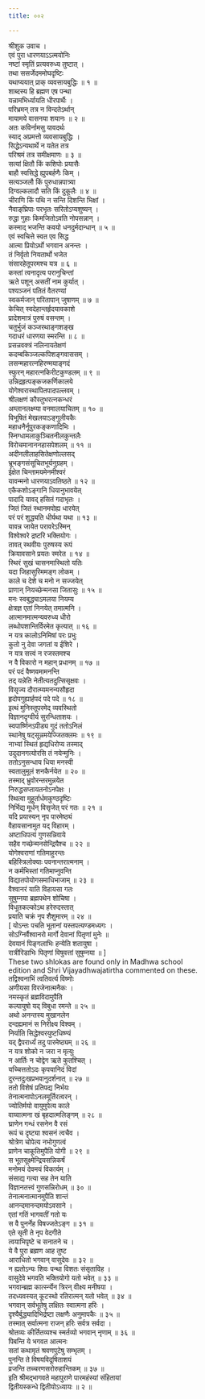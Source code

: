 ```yaml
---
title: ००२

---
```

श्रीशुक उवाच ।  
एवं पुरा धारणयाऽऽत्मयोनिः  
नष्टां स्मृतिं प्रत्यवरुध्य तुष्टात् ।  
तथा ससर्जेदममोघदृष्टिः  
यथाप्ययात् प्राक् व्यवसायबुद्धिः ॥ १ ॥  
शाब्दस्य हि ब्रह्मण एष पन्था  
यन्नामभिर्ध्यायति धीरपार्थैः ।  
परिभ्रमन् तत्र न विन्दतेऽर्थान्  
मायामये वासनया शयानः ॥ २ ॥  
अतः कविर्नामसु यावदर्थः  
स्याद् अप्रमत्तो व्यवसायबुद्धिः ।  
सिद्धेऽन्यथार्थे न यतेत तत्र  
परिश्रमं तत्र समीक्षमाणः ॥ ३ ॥  
सत्यां क्षितौ किं कशिपोः प्रयासैः  
बाहौ स्वसिद्धे ह्युपबर्हणैः किम् ।  
सत्यञ्जलौ किं पुरुधान्नपात्र्या  
दिग्वल्कलादौ सति किं दुकूलैः ॥ ४ ॥  
चीराणि किं पथि न सन्ति दिशन्ति भिक्षां ।  
नैवाङ्‌घ्रिपाः परभृतः सरितोऽप्यशुष्यन् ।  
रुद्धा गुहाः किमजितोऽवति नोपसन्नान् ।  
कस्माद् भजन्ति कवयो धनदुर्मदान्धान् ॥ ५ ॥  
एवं स्वचित्ते स्वत एव सिद्ध  
आत्मा प्रियोऽर्थो भगवान अनन्तः ।  
तं निर्वृतो नियतार्थो भजेत  
संसारहेतूपरमश्च यत्र ॥ ६ ॥  
कस्तां त्वनादृत्य परानुचिन्तां  
ऋते पशून् असतीं नाम कुर्यात् ।  
पश्यञ्जनं पतितं वैतरण्यां  
स्वकर्मजान् परितापान् जुषाणम् ॥ ७ ॥  
केचित् स्वदेहान्तर्हृदयावकाशे  
प्रादेशमात्रं पुरुषं वसन्तम् ।  
चतुर्भुजं कञ्जरथाङ्गशङ्ख  
गदाधरं धारणया स्मरन्ति ॥ ८ ॥  
प्रसन्नवक्त्रं नलिनायतेक्षणं  
कदम्बकिञ्जल्कपिशङ्गवाससम् ।  
लसन्महारत्नहिरण्मयाङ्गदं  
स्फुरन् महारत्नकिरीटकुण्डलम् ॥ ९ ॥  
उन्निद्रहृत्पङ्कजकर्णिकालये  
योगेश्वरास्थापितपादपल्लवम् ।  
श्रीलक्षणं कौस्तुभरत्नकन्धरं  
अम्लानलक्ष्म्या वनमालयाचितम् ॥ १० ॥  
विभूषितं मेखलयाऽङ्गुलीयकैः  
महाधनैर्नूपुरकङ्कणादिभिः ।  
स्निग्धामलाकुञ्चितनीलकुन्तलैः  
विरोचमानाननहासपेशलम् ॥ ११ ॥  
अदीनलीलाहसितेक्षणोल्लसद्  
भ्रूभङ्गसंसूचितभूर्यनुग्रहम् ।  
ईक्षेत चिन्तामयमेनमीश्वरं  
यावन्मनो धारणयाऽवतिष्ठते ॥ १२ ॥  
एकैकशोऽङ्गानि धियानुभावयेत्  
पादादि यावद् हसितं गदाभृतः ।  
जितं जितं स्थानमपोह्य धारयेत्  
परं परं शुद्ध्यति धीर्यथा यथा ॥ १३ ॥  
यावन्न जायेत परावरेऽस्मिन्  
विश्वेश्वरे द्रष्टरि भक्तियोगः ।  
तावत् स्थवीयः पुरुषस्य रूपं  
क्रियावसाने प्रयतः स्मरेत ॥ १४ ॥  
स्थिरं सुखं चासनमास्थितो यतिः  
यदा जिहासुरिममङ्ग लोकम् ।  
काले च देशे च मनो न सज्जयेत्  
प्राणान् नियच्छेन्मनसा जितासुः ॥ १५ ॥  
मनः स्वबुद्ध्याऽमलया नियम्य  
क्षेत्रज्ञ एतां निनयेत् तमात्मनि ।  
आत्मानमात्मन्यवरुध्य धीरो  
लब्धोपशान्तिर्विरमेत कृत्यात् ॥ १६ ॥  
न यत्र कालोऽनिमिषां परः प्रभुः  
कुतो नु देवा जगतां य ईशिरे ।  
न यत्र सत्त्वं न रजस्तमश्च  
न वै विकारो न महान् प्रधानम् ॥ १७ ॥  
परं पदं वैष्णवमामनन्ति  
तद् यन्नेति नेतीत्यतदुत्सिसृक्षवः ।  
विसृज्य दौरात्म्यमनन्यसौहृदा  
हृदोपगुह्यार्हपदं पदे पदे ॥ १८ ॥  
इत्थं मुनिस्तूपरमेद् व्यवस्थितो  
विज्ञानदृग्वीर्य सुरन्धिताशयः ।  
स्वपार्ष्णिनऽपीड्य गुदं ततोऽनिलं  
स्थानेषु षट्सून्नमयेज्जितक्लमः ॥ १९ ॥  
नाभ्यां स्थितं हृद्यधिरोप्य तस्माद्  
उदुदानगत्योरसि तं नयेन्मुनिः ।  
ततोऽनुसन्धाय धिया मनस्वी  
स्वतालुमूलं शनकैर्नयेत ॥ २० ॥  
तस्माद् भ्रुवोरन्तरमुन्नयेत  
निरुद्धसप्तायतनोऽनपेक्षः ।  
स्थित्वा मुहूर्तार्धमकुण्ठदृष्टिः  
निर्भिद्य मूर्धन् विसृजेत् परं गतः ॥ २१ ॥  
यदि प्रयास्यन् नृप पारमेष्ठ्यं  
वैहायसानामुत यद् विहारम् ।  
अष्टाधिपत्यं गुणसन्निवाये  
सहैव गच्छेन्मनसेन्द्रियैश्च ॥ २२ ॥  
योगेश्वराणां गतिमाहुरन्तः  
बहिस्त्रिलोक्याः पवनान्तरात्मनाम् ।  
न कर्मभिस्तां गतिमाप्नुवन्ति  
विद्यातपोयोगसमाधिभाजाम् ॥ २३ ॥  
वैश्वानरं याति विहायसा गतः  
सुषुम्नया ब्रह्मपथेन शोचिषा ।  
विधूतकल्कोऽथ हरेरुदस्तात्  
प्रयाति चक्रं नृप शैशुमारम् ॥ २४ ॥  
[ योऽन्तः पचति भूतानां यस्तपत्यण्डमध्यगः ।  
सोऽग्निर्वैश्वानरो मार्गो देवानां पितृणां मुनेः ॥  
देवयानं पिङ्गलाभिः हन्येति शतायुषा ।  
रात्रीरिडाभिः पितृणां विषुवत्तां सुषुम्नया ॥ ]  
These two shlokas are found only in Madhwa school  
edition and Shri Vijayadhwajatirtha commented on these.  
तद्विश्वनाभिं त्वतिवर्त्य विष्णोः  
अणीयसा विरजेनात्मनैकः ।  
नमस्कृतं ब्रह्मविदामुपैति  
कल्पायुषो यद् विबुधा रमन्ते ॥ २५ ॥  
अथो अनन्तस्य मुखानलेन  
दन्दह्यमानं स निरीक्ष्य विश्वम् ।  
निर्याति सिद्धेश्वरयुष्टधिष्ण्यं  
यद् द्वैपरार्ध्यं तदु पारमेष्ठ्यम् ॥ २६ ॥  
न यत्र शोको न जरा न मृत्युः  
न आर्तिः न चोद्वेग ऋते कुतश्चित् ।  
यच्चित्ततोऽदः कृपयानिदं विदां  
दुरन्तदुःखप्रभवानुदर्शनात् ॥ २७ ॥  
ततो विशेषं प्रतिपद्य निर्भयः  
तेनात्मनापोऽनलमूर्तिरत्वरन् ।  
ज्योतिर्मयो वायुमुपेत्य काले  
वाय्वात्मना खं बृहदात्मलिङ्गम् ॥ २८ ॥  
घ्राणेन गन्धं रसनेन वै रसं  
रूपं च दृष्ट्या श्वसनं त्वचैव ।  
श्रोत्रेण चोपेत्य नभोगुणत्वं  
प्राणेन चाकूतिमुपैति योगी ॥ २९ ॥  
स भूतसूक्ष्मेन्द्रियसन्निकर्षं  
मनोमयं देवमयं विकार्यम् ।  
संसाद्य गत्या सह तेन याति  
विज्ञानतत्त्वं गुणसन्निरोधम् ॥ ३० ॥  
तेनात्मनात्मानमुपैति शान्तं  
आनन्दमानन्दमयोऽवसाने ।  
एतां गतिं भागवतीं गतो यः  
स वै पुनर्नेह विषज्जतेऽङ्ग ॥ ३१ ॥  
एते सृती ते नृप वेदगीते  
त्वयाभिपृष्टे च सनातने च ।  
ये वै पुरा ब्रह्मण आह तुष्ट  
आराधितो भगवान् वासुदेवः ॥ ३२ ॥  
न ह्यतोऽन्यः शिवः पन्था विशतः संसृताविह ।  
वासुदेवे भगवति भक्तियोगो यतो भवेत् ॥ ३३ ॥  
भगवान्ब्रह्म कार्त्स्न्येन त्रिरन् वीक्ष्य मनीषया ।  
तदध्यवस्यत् कूटस्थो रतिरात्मन् यतो भवेत् ॥ ३४ ॥  
भगवान् सर्वभूतेषु लक्षितः स्वात्मना हरिः ।  
दृश्यैर्बुद्ध्यादिभिर्द्रष्टा लक्षणैः अनुमापकैः ॥ ३५ ॥  
तस्मात् सर्वात्मना राजन् हरिः सर्वत्र सर्वदा ।  
श्रोतव्यः कीर्तितव्यश्च स्मर्तव्यो भगवान् नृणाम् ॥ ३६ ॥  
पिबन्ति ये भगवत आत्मनः  
सतां कथामृतं श्रवणपुटेषु सम्भृतम् ।  
पुनन्ति ते विषयविदूषिताशयं  
व्रजन्ति तच्चरणसरोरुहान्तिकम् ॥ ३७ ॥  
इति श्रीमद्‌भागवते महापुराणे पारमहंस्यां संहितायां  
द्वितीयस्कन्धे द्वितीयोऽध्यायः ॥ २ ॥